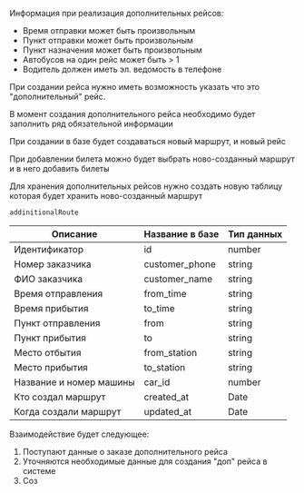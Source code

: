 Информация при реализация дополнительных рейсов:
- Время отправки может быть произвольным
- Пункт отправки может быть произвольным
- Пункт назначения может быть произвольным
- Автобусов на один рейс может быть > 1
- Водитель должен иметь эл. ведомость в телефоне

При создании рейса нужно иметь возможность указать что это "дополнительный" рейс.

В момент создания дополнительного рейса необходимо будет заполнить ряд обязательной информации

При создании в базе будет создаваться  новый маршрут, и новый рейс

При добавлении билета можно будет выбрать ново-созданный маршрут и в него добавить билеты



Для хранения дополнительных рейсов нужно создать новую таблицу которая будет хранить ново-созданный маршрут


`addinitionalRoute`

| Описание                | Название в базе | Тип данных |
| ----------------------- | --------------- | ---------- |
| Идентификатор           | id              | number     |
| Номер заказчика         | customer_phone  | string     |
| ФИО заказчика           | customer_name   | string     |
| Время отправления       | from_time       | string     |
| Время прибытия          | to_time         | string     |
| Пункт отправления       | from            | string     |
| Пункт прибытия          | to              | string     |
| Место отбытия           | from_station    | string     |
| Место прибытия          | to_station      | string     |
| Название и номер машины | car_id          | number     |
| Кто создал маршрут      | created_at      | Date       |
| Когда создали маршрут   | updated_at      | Date       |


Взаимодействие будет следующее:
1. Поступают данные о заказе дополнительного рейса
2. Уточняются необходимые данные для создания "доп" рейса в системе
3. Соз



